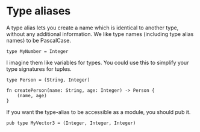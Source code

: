 # Type aliases

A type alias lets you create a name which is identical to another type, without any additional information.
We like type names (including type alias names) to be PascalCase.

```gleam
type MyNumber = Integer
```

I imagine them like variables for types. You could use this to simplify your type signatures for tuples.

```gleam
type Person = (String, Integer)

fn createPerson(name: String, age: Integer) -> Person {
    (name, age)
}
```

If you want the type-alias to be accessible as a module, you should pub it.

```
pub type MyVector3 = (Integer, Integer, Integer)
```